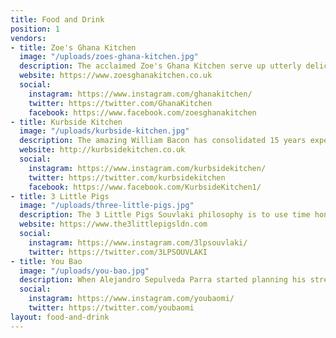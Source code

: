 ```yaml
---
title: Food and Drink
position: 1
vendors:
- title: Zoe's Ghana Kitchen
  image: "/uploads/zoes-ghana-kitchen.jpg"
  description: The acclaimed Zoe's Ghana Kitchen serve up utterly delicious Ghanaian dishes and have been making a huge name for themselves with their amazing jollof fried chicken. Head chef Zoe has been earmarked by Time Out as one of London's top 10 chefs to look out for and has spent years perfecting her beautiful recipes made using only the finest ingredients.
  website: https://www.zoesghanakitchen.co.uk
  social:
    instagram: https://www.instagram.com/ghanakitchen/
    twitter: https://twitter.com/GhanaKitchen
    facebook: https://www.facebook.com/zoesghanakitchen
- title: Kurbside Kitchen
  image: "/uploads/kurbside-kitchen.jpg"
  description: The amazing William Bacon has consolidated 15 years experience as a chef, with 7 of those years spent travelling the world, into founding Kurbside Kitchen, a wonderful food truck specialising in German frankfurters with gourmet toppings, low and slow cooked meats, Cajun and sweet potato fries and super-food salads. William is particularly proud of Kurbside’s quite frankly ridiculously delicious gourmet hot dogs. They’re made with high quality beef, pork, chorizo or tofu with natural skin to ensure the perfect snap and are served inside a brioche sub, baked daily by their local artisan baker.
  website: http://kurbsidekitchen.co.uk
  social:
    instagram: https://www.instagram.com/kurbsidekitchen/
    twitter: https://twitter.com/kurbsidekitchen
    facebook: https://www.facebook.com/KurbsideKitchen1/
- title: 3 Little Pigs
  image: "/uploads/three-little-pigs.jpg"
  description: The 3 Little Pigs Souvlaki philosophy is to use time honoured cooking methods, family recipes and quality produce to make real food with integrity and taste – something that is missing from the Greek/London street food scene. With 25 years’ experience in the customer service and food-service management industry, the time is right to introduce London to The 3 Little Pigs and allow it to experience a tradition that has combined an amazing childhood memory, traditional cooking techniques and a love of BBQ.
  website: https://www.the3littlepigsldn.com
  social:
    instagram: https://www.instagram.com/3lpsouvlaki/
    twitter: https://twitter.com/3LPSOUVLAKI
- title: You Bao
  image: "/uploads/you-bao.jpg"
  description: When Alejandro Sepulveda Parra started planning his street food stall, he knew exactly where to source his inspiration from. The traditional gua bao, also known as steamed bao, a popular Taiwanese street food. Inspired by the huge variety of Taiwanese traditions and flavours and combined with Alejandro’s love for steamed bao buns, You Bao was created.
  social:
    instagram: https://www.instagram.com/youbaomi/
    twitter: https://twitter.com/youbaomi
layout: food-and-drink
---
```


